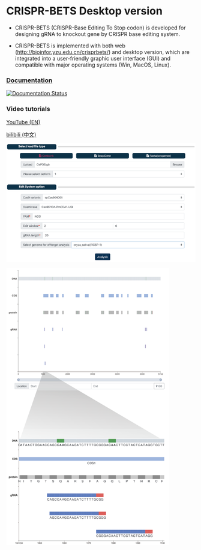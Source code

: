 # CRISPR-BETS Desktop version

* CRISPR-BETS (CRISPR-Base Editing To Stop codon) is developed for designing gRNA to knockout gene by CRISPR base editing system. 

* CRISPR-BETS is implemented with both  web (http://bioinfor.yzu.edu.cn/crisprbets/) and desktop version, which are integrated into a user-friendly graphic user interface (GUI) and compatible with major operating systems (Win, MacOS, Linux).



### [Documentation](https://crispr-bets-online.readthedocs.io/en/latest/)

[![Documentation Status](https://readthedocs.org/projects/crispr-bets-online/badge/?version=latest)](https://crispr-bets-online.readthedocs.io/en/latest/?badge=latest)

### Video tutorials

[YouTube (EN)]()

[bilibili (中文)]()


![image](./statics/img/1.png)

![image](./statics/img/2.png)
